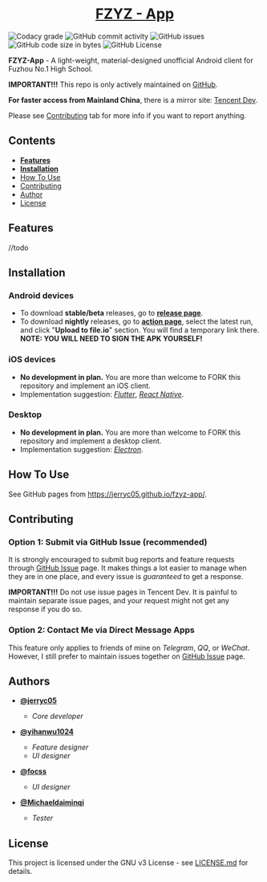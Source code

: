<h1 align="center">
  <a href="https://github.com/jerryc05/fzyz-app/">FZYZ - App</a>
</h1>

![Codacy grade](https://img.shields.io/codacy/grade/be5a76cf55794da0a69d8a9ce74a9454.svg) ![GitHub commit activity](https://img.shields.io/github/commit-activity/y/jerryc05/fzyz-app.svg) ![GitHub issues](https://img.shields.io/github/issues/jerryc05/fzyz-app.svg) ![GitHub code size in bytes](https://img.shields.io/github/languages/code-size/jerryc05/fzyz-app.svg) ![GitHub License](https://img.shields.io/github/license/jerryc05/fzyz-app.svg)

**FZYZ-App** - A light-weight, material-designed unofficial Android client for Fuzhou No.1 High School.

**IMPORTANT!!!** This repo is only actively maintained on [GitHub](<https://github.com/jerryc05/fzyz-app>).

**For faster access from Mainland China**, there is a mirror site: [Tencent Dev](<https://dev.tencent.com/u/jerryc05/p/fzyz-app/git>).

Please see [Contributing](#user-content-contributing) tab for more info if you want to report anything.

## Contents

-   [**Features**](#user-content-features)
-   [**Installation**](#user-content-installation)
-   [How To Use](#user-content-how-to-use)
-   [Contributing](#user-content-contributing)
-   [Author](#user-content-author)
-   [License](#user-content-license)

## Features
//todo

## Installation

### Android devices
-   To download **stable/beta** releases, go to **[release page](<https://github.com/jerryc05/fzyz-app/releases>)**.
-   To download **nightly** releases, go to **[action page](<https://github.com/jerryc05/fzyz-app/actions>)**, select the latest run, and click "**Upload to file.io**" section. You will find a temporary link there. **NOTE: YOU WILL NEED TO SIGN THE APK YOURSELF!**

### iOS devices
-   **No development in plan.** You are more than welcome to FORK this repository and implement an iOS client.
-   Implementation suggestion: [*Flutter*](<https://flutter.dev/>), [*React Native*](<https://facebook.github.io/react-native/>).

### Desktop
-   **No development in plan.** You are more than welcome to FORK this repository and implement a desktop client.
-   Implementation suggestion: [*Electron*](<https://electronjs.org/>).

## How To Use

See GitHub pages from <https://jerryc05.github.io/fzyz-app/>.

## Contributing

### Option 1: Submit via GitHub Issue (recommended)

It is strongly encouraged to submit bug reports and feature requests through [GitHub Issue](https://github.com/jerryc05/fzyz-app/issues) page. It makes things a lot easier to manage when they are in one place, and every issue is *guaranteed* to get a response.

**IMPORTANT!!!** Do not use issue pages in Tencent Dev. It is painful to maintain separate issue pages, and your request might not get any response if you do so.

### Option 2: Contact Me via Direct Message Apps

This feature only applies to friends of mine on *Telegram*, *QQ*, or *WeChat*.
However, I still prefer to maintain issues together on [GitHub Issue](<https://github.com/jerryc05/fzyz-app/issues>) page.

## Authors

-   **[@jerryc05](<https://github.com/jerryc05>)**
    -   *Core developer*

-   **[@yihanwu1024](<https://github.com/yihanwu1024>)**
    -   *Feature designer*
    -   *UI designer*

-   **[@focss](<https://github.com/focss>)**
	-    *UI designer*

-   **[@Michaeldaiminqi](<https://github.com/Michaeldaiminqi>)**
	-    *Tester*

## License

This project is licensed under the GNU v3 License - see [LICENSE.md](https://github.com/jerryc05/fzyz-app/blob/master/LICENSE) for details.